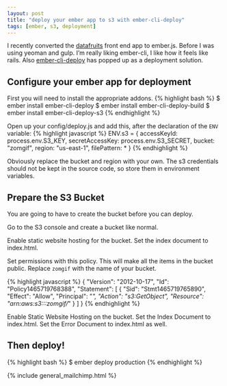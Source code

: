 ```yaml
---
layout: post
title: "deploy your ember app to s3 with ember-cli-deploy"
tags: [ember, s3, deployment]
---
```


I recently converted the [datafruits](datafruits.fm) front end app to ember.js. Before I was using yeoman and gulp.
I’m really liking ember-cli, I like how it feels like rails. Also [ember-cli-deploy](https://github.com/ember-cli/ember-cli-deploy) has popped up as a deployment solution.

## Configure your ember app for deployment

First you will need to install the appropriate addons.
{% highlight bash %}
$ ember install ember-cli-deploy
$ ember install ember-cli-deploy-build
$ ember install ember-cli-deploy-s3
{% endhighlight %}

Open up your config/deploy.js and add this, after the declaration of the `ENV`
variable:
{% highlight javascript %}
ENV.s3 = {
  accessKeyId: process.env.S3_KEY,
  secretAccessKey: process.env.S3_SECRET,
  bucket: "zomgif",
  region: "us-east-1",
  filePattern: *
}
{% endhighlight %}

Obviously replace the bucket and region with your own.
The s3 credentials should not be kept in the source code, so store them in
environment variables.

## Prepare the S3 Bucket

You are going to have to create the bucket before you can deploy.

Go to the S3 console and create a bucket like normal.

Enable static website hosting for the bucket.
Set the index document to index.html.

Set permissions with this policy. This will make all the items in the bucket
public. Replace `zomgif` with the name of your bucket.

{% highlight javascript %}
{
  "Version": "2012-10-17",
  "Id": "Policy1465719768388",
  "Statement": [
    {
      "Sid": "Stmt1465719765890",
      "Effect": "Allow",
      "Principal": "*",
      "Action": "s3:GetObject",
      "Resource": "arn:aws:s3:::zomgif/*"
    }
  ]
}
{% endhighlight %}


Enable Static Website Hosting on the bucket. Set the Index Document to
index.html. Set the Error Document to index.html as well.

## Then deploy!

{% highlight bash %}
$ ember deploy production
{% endhighlight %}

{% include general_mailchimp.html %}
